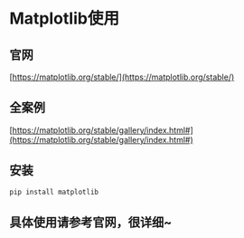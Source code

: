 # Matplotlib使用

## 官网

[https://matplotlib.org/stable/](https://matplotlib.org/stable/)

## 全案例

[https://matplotlib.org/stable/gallery/index.html#](https://matplotlib.org/stable/gallery/index.html#)

## 安装

```bash
pip install matplotlib
```

## 具体使用请参考官网，很详细~

